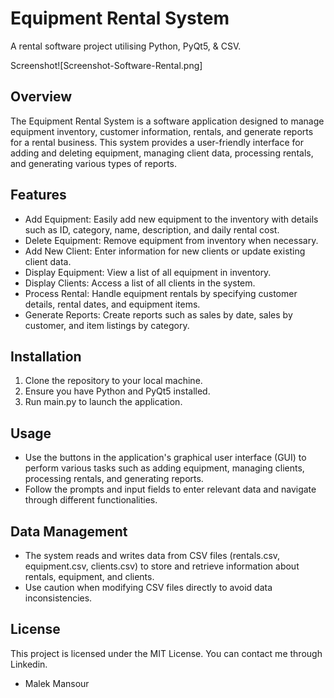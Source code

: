 # Equipment Rental System
A rental software project utilising Python, PyQt5, &amp; CSV.

Screenshot![Screenshot-Software-Rental.png]

## Overview
The Equipment Rental System is a software application designed to manage equipment inventory, customer information, rentals, and generate reports for a rental business. This system provides a user-friendly interface for adding and deleting equipment, managing client data, processing rentals, and generating various types of reports.

## Features
* Add Equipment: Easily add new equipment to the inventory with details such as ID, category, name, description, and daily rental cost.
* Delete Equipment: Remove equipment from inventory when necessary.
* Add New Client: Enter information for new clients or update existing client data.
* Display Equipment: View a list of all equipment in inventory.
* Display Clients: Access a list of all clients in the system.
* Process Rental: Handle equipment rentals by specifying customer details, rental dates, and equipment items.
* Generate Reports: Create reports such as sales by date, sales by customer, and item listings by category.

## Installation
1. Clone the repository to your local machine.
2. Ensure you have Python and PyQt5 installed.
3. Run main.py to launch the application.

## Usage
* Use the buttons in the application's graphical user interface (GUI) to perform various tasks such as adding equipment, managing clients, processing rentals, and generating reports.
* Follow the prompts and input fields to enter relevant data and navigate through different functionalities.

## Data Management
* The system reads and writes data from CSV files (rentals.csv, equipment.csv, clients.csv) to store and retrieve information about rentals, equipment, and clients.
* Use caution when modifying CSV files directly to avoid data inconsistencies.

## License
This project is licensed under the MIT License.
You can contact me through Linkedin. 
- Malek Mansour

